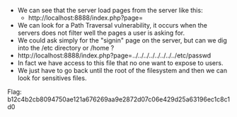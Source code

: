 - We can see that the server load pages from the server like this:
    - http://localhost:8888/index.php?page=<PAGE>
- We can look for a Path Traversal vulnerability, it occurs when the servers does not filter well the pages a user is asking for.
- We could ask simply for the "signin" page on the server, but can we dig into the /etc directory or /home ?
- http://localhost:8888/index.php?page=../../../../../../../../etc/passwd
- In fact we have access to this file that no one want to expose to users.
- We just have to go back until the root of the filesystem and then we can look for sensitives files.

Flag: b12c4b2cb8094750ae121a676269aa9e2872d07c06e429d25a63196ec1c8c1d0
